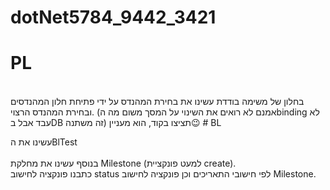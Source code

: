 # dotNet5784_9442_3421
# PL <br/>
 
 <br/>
 בחלון של משימה בודדת עשינו את בחירת המהנדס על ידי פתיחת חלון המהנדסים ובחירת המהנדס הרצוי. (אמנם לא רואים את השינוי על המסך משום מה הbinding  לא עבד אבל בDB זה משתנה) תציצו בקוד, הוא מעניין😉
 # BL
 <br/>
 
 עשינו את הBlTest  
  <br/>
 בנוסף עשינו את מחלקת Milestone (למעט פונקציית create).
  <br/>
כתבנו פונקציה לחישוב status לפי חישובי התאריכים וכן פונקציה לחישוב Milestone.
 <br/>
 
